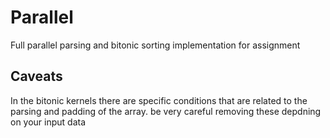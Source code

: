 # Parallel
Full parallel parsing and bitonic sorting implementation for assignment

## Caveats
In the bitonic kernels there are specific conditions that are related to the parsing and padding of the array. be very careful removing these depdning on your input data 
